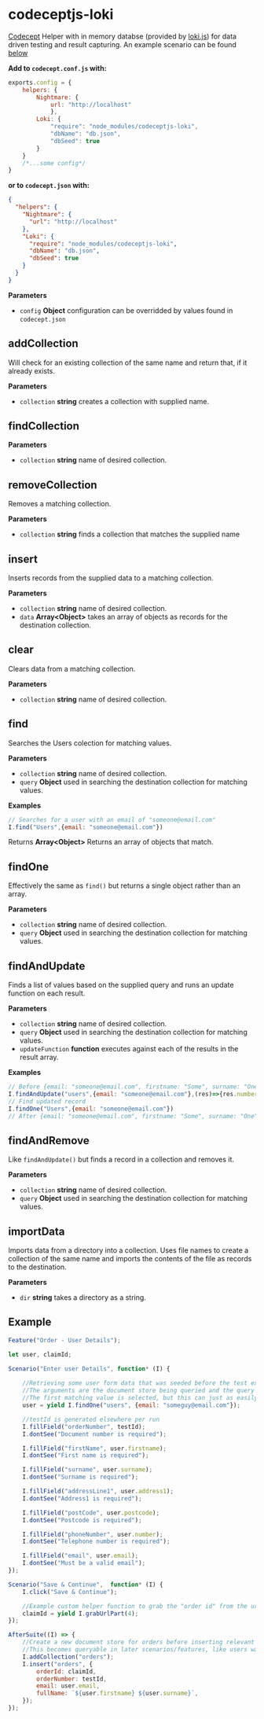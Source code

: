# codeceptjs-loki
[Codecept](http://codecept.io/) Helper with in memory databse (provided by [loki.js](http://lokijs.org/)) for data driven testing and result capturing. An example scenario can be found [below](#example)

**Add to `codecept.conf.js` with:**
```javascript
exports.config = {
    helpers: {
        Nightmare: {
            url: "http://localhost"
            },
        Loki: {
            "require": "node_modules/codeceptjs-loki",
            "dbName": "db.json",
            "dbSeed": true
        }
    }
    /*...some config*/
}
```
**or to `codecept.json` with:**
```json
{
  "helpers": {
    "Nightmare": {
      "url": "http://localhost"
    },
    "Loki": {
      "require": "node_modules/codeceptjs-loki",
      "dbName": "db.json",
      "dbSeed": true
    }
  }
}
```

**Parameters**

-   `config` **Object** configuration can be overridded by values found in `codecept.json`

## addCollection

Will check for an existing collection of the same name and return that, if it already exists.

**Parameters**

-   `collection` **string** creates a collection with supplied name.

## findCollection

**Parameters**

-   `collection` **string** name of desired collection.

## removeCollection

Removes a matching collection.

**Parameters**

-   `collection` **string** finds a collection that matches the supplied name

## insert

Inserts records from the supplied data to a matching collection.

**Parameters**

-   `collection` **string** name of desired collection.
-   `data` **Array&lt;Object&gt;** takes an array of objects as records for the destination collection.

## clear

Clears data from a matching collection.

**Parameters**

-   `collection` **string** name of desired collection.

## find

Searches the Users colection for matching values.

**Parameters**

-   `collection` **string** name of desired collection.
-   `query` **Object** used in searching the destination collection for matching values.

**Examples**

```javascript
// Searches for a user with an email of "someone@email.com"
I.find("Users",{email: "someone@email.com"})
```

Returns **Array&lt;Object&gt;** Returns an array of objects that match.

## findOne

Effectively the same as `find()` but returns a single object rather than an array.

**Parameters**

-   `collection` **string** name of desired collection.
-   `query` **Object** used in searching the destination collection for matching values.

## findAndUpdate

Finds a list of values based on the supplied query and runs an update function on each result.

**Parameters**

-   `collection` **string** name of desired collection.
-   `query` **Object** used in searching the destination collection for matching values.
-   `updateFunction` **function** executes against each of the results in the result array.

**Examples**

```javascript
// Before {email: "someone@email.com", firstname: "Some", surname: "One", address1: "1 Some Place"}
I.findAndUpdate("users",{email: "someone@email.com"},(res)=>{res.number = "01234567890"})
// Find updated record
I.findOne("Users",{email: "someone@email.com"})
// After {email: "someone@email.com", firstname: "Some", surname: "One", address1: "1 Some Place", number:01234567890}
```

## findAndRemove

Like `findAndUpdate()` but finds a record in a collection and removes it.

**Parameters**

-   `collection` **string** name of desired collection.
-   `query` **Object** used in searching the destination collection for matching values.


## importData

Imports data from a directory into a collection. Uses file names to create a collection of the same name and imports the contents of the file as records to the destination.

**Parameters**

-   `dir` **string** takes a directory as a string.

## Example

```javascript
Feature("Order - User Details");

let user, claimId;

Scenario("Enter user Details", function* (I) {
    
    //Retrieving some user form data that was seeded before the test execution.
    //The arguments are the document store being queried and the query object itself.
    //The first matching value is selected, but this can just as easily be used to randomise the selected user.
    user = yield I.findOne("users", {email: "someguy@email.com"});

    //testId is generated elsewhere per run
    I.fillField("orderNumber", testId);
    I.dontSee("Document number is required");

    I.fillField("firstName", user.firstname);
    I.dontSee("First name is required");

    I.fillField("surname", user.surname);
    I.dontSee("Surname is required");

    I.fillField("addressLine1", user.address1);
    I.dontSee("Address1 is required");

    I.fillField("postCode", user.postcode);
    I.dontSee("Postcode is required");

    I.fillField("phoneNumber", user.number);
    I.dontSee("Telephone number is required");

    I.fillField("email", user.email);
    I.dontSee("Must be a valid email");
});

Scenario("Save & Continue",  function* (I) {
    I.click("Save & Continue");

    //Example custom helper function to grab the "order id" from the url.
    claimId = yield I.grabUrlPart(4);
});

AfterSuite((I) => {
    //Create a new document store for orders before inserting relevant data from the test above.
    //This becomes queryable in later scenarios/features, like users was above. Thus allowing validation against known values while still allowing the use dynamic data to drive testing.
    I.addCollection("orders");
    I.insert("orders", {
        orderId: claimId,
        orderNumber: testId,
        email: user.email,
        fullName: `${user.firstname} ${user.surname}`,
    });
});
```
